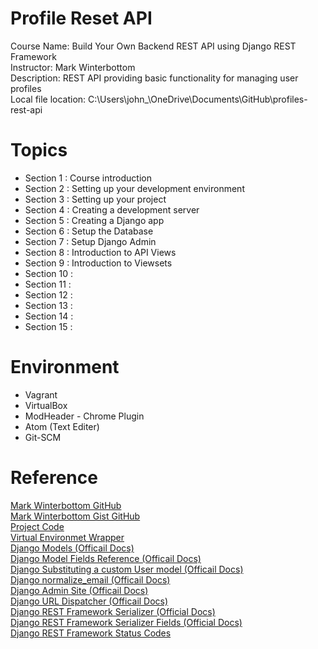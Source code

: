 # Profile Reset API
Course Name: Build Your Own Backend REST API using Django REST Framework  
Instructor: Mark Winterbottom  
Description: REST API providing basic functionality for managing user profiles  
Local file location:
C:\Users\john_\OneDrive\Documents\GitHub\profiles-rest-api

# Topics  
* Section 1 : Course introduction
* Section 2 : Setting up your development environment
* Section 3 : Setting up your project
* Section 4 : Creating a development server
* Section 5 : Creating a Django app
* Section 6 : Setup the Database
* Section 7 : Setup Django Admin   
* Section 8 : Introduction to API Views
* Section 9 : Introduction to Viewsets
* Section 10 :
* Section 11 :
* Section 12 :
* Section 13 :
* Section 14 :
* Section 15 :



# Environment  
* Vagrant
* VirtualBox
* ModHeader - Chrome Plugin
* Atom (Text Editer)
* Git-SCM

# Reference
[Mark Winterbottom GitHub](https://github.com/LondonAppDev)   
[Mark Winterbottom Gist GitHub](https://gist.github.com/LondonAppDev)   
[Project Code](https://github.com/LondonAppDev/profile-rest-api)  
[Virtual Environmet Wrapper](https://virtualenvwrapper.readthedocs.io/en/latest/)  
[Django Models (Officail Docs)](https://docs.djangoproject.com/en/1.11/topics/db/models/)    
[Django Model Fields Reference (Officail Docs)](https://docs.djangoproject.com/en/1.11/ref/models/fields/)  
[Django Substituting a custom User model (Officail Docs)](https://docs.djangoproject.com/en/1.11/topics/auth/customizing/#auth-custom-user)   
[Django normalize_email (Officail Docs)](https://docs.djangoproject.com/en/1.11/topics/auth/customizing/#django.contrib.auth.models.BaseUserManager.normalize_email)  
[Django Admin Site (Officail Docs)](https://docs.djangoproject.com/en/1.11/ref/contrib/admin/#module-django.contrib.admin)  
[Django URL Dispatcher (Officail Docs)](https://docs.djangoproject.com/en/1.11/topics/http/urls/)  
[Django REST Framework Serializer (Official Docs)](https://www.django-rest-framework.org/api-guide/serializers/)  
[Django REST Framework Serializer Fields (Official Docs)](https://www.django-rest-framework.org/api-guide/fields/)  
[Django REST Framework Status Codes](https://www.django-rest-framework.org/api-guide/status-codes/)  

